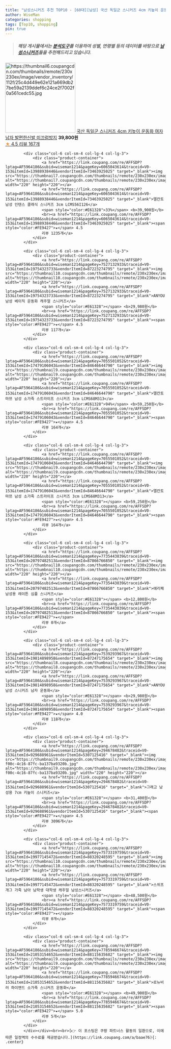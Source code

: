 ```yaml
---
title: "남성스니커즈 추천 TOP10 - [60대][남성] 국산 독일군 스니커즈 4cm 키높이 운동화 여자 남자 발편한신발 미끄럼방지"
author: WiseMan
categories: shopping
tags: [Top10, shopping]
pin: true
---
```


> ##### 해당 게시물에서는 [**분석도구**](https://itemscout.io/)를 이용하여 **성별**, **연령별** 등의 데이터를 바탕으로 [**남성스니커즈**](https://link.coupang.com/a/baae76)들을 추천해드리고 있습니다.
<div class="container"><div class="row">
            <div class="col-6 col-sm-4 col-lg-4 col-lg-3">
                <div class="product-container">
                    <a href="https://link.coupang.com/re/AFFSDP?lptag=AF5964186&subid=wiseman1214&pageKey=6805427453&traceid=V0-153&itemId=16193553879&vendorItemId=83832979452" target="_blank"><img src="https://thumbnail6.coupangcdn.com/thumbnails/remote/230x230ex/image/vendor_inventory/112f/25c4d449e62e121a669db27be59a2139ddef6c24ce2f7002f0a561cedc55.jpg" alt="https://thumbnail6.coupangcdn.com/thumbnails/remote/230x230ex/image/vendor_inventory/112f/25c4d449e62e121a669db27be59a2139ddef6c24ce2f7002f0a561cedc55.jpg" width="220" height="220"></a>
                    <a href="https://link.coupang.com/re/AFFSDP?lptag=AF5964186&subid=wiseman1214&pageKey=6805427453&traceid=V0-153&itemId=16193553879&vendorItemId=83832979452" target="_blank">국산 독일군 스니커즈 4cm 키높이 운동화 여자 남자 발편한신발 미끄럼방지</a>
                    <span style="color:#E61328"></span> <b>39,800원</b>
                    <br><a href="https://link.coupang.com/re/AFFSDP?lptag=AF5964186&subid=wiseman1214&pageKey=6805427453&traceid=V0-153&itemId=16193553879&vendorItemId=83832979452" target="_blank"><span style="color:#FE9427">★</span> 4.5
                    리뷰 167개</a>
                </div>
            </div>
            
            <div class="col-6 col-sm-4 col-lg-4 col-lg-3">
                <div class="product-container">
                    <a href="https://link.coupang.com/re/AFFSDP?lptag=AF5964186&subid=wiseman1214&pageKey=6065043614&traceid=V0-153&itemId=13988938446&vendorItemId=73463925025" target="_blank"><img src="https://thumbnail7.coupangcdn.com/thumbnails/remote/230x230ex/image/vendor_inventory/9679/af19d27e9f3372d569d8682c2d92e5b938b56baf45b1a4ce81edf9570060.jpg" alt="https://thumbnail7.coupangcdn.com/thumbnails/remote/230x230ex/image/vendor_inventory/9679/af19d27e9f3372d569d8682c2d92e5b938b56baf45b1a4ce81edf9570060.jpg" width="220" height="220"></a>
                    <a href="https://link.coupang.com/re/AFFSDP?lptag=AF5964186&subid=wiseman1214&pageKey=6065043614&traceid=V0-153&itemId=13988938446&vendorItemId=73463925025" target="_blank">엘칸토 남성 인텐스 클래식 스니커즈 3cm LCMS56I126</a>
                    <span style="color:#E61328">33%</span> <b>39,900원</b>
                    <br><a href="https://link.coupang.com/re/AFFSDP?lptag=AF5964186&subid=wiseman1214&pageKey=6065043614&traceid=V0-153&itemId=13988938446&vendorItemId=73463925025" target="_blank"><span style="color:#FE9427">★</span> 4.5
                    리뷰 1235개</a>
                </div>
            </div>
            
            <div class="col-6 col-sm-4 col-lg-4 col-lg-3">
                <div class="product-container">
                    <a href="https://link.coupang.com/re/AFFSDP?lptag=AF5964186&subid=wiseman1214&pageKey=7527132933&traceid=V0-153&itemId=19754323733&vendorItemId=87223274795" target="_blank"><img src="https://thumbnail10.coupangcdn.com/thumbnails/remote/230x230ex/image/vendor_inventory/e19b/ba8e0c2bccaa4805d1599652ddd49131865b2d61f44d1b6b98a983ed0bdf.jpeg" alt="https://thumbnail10.coupangcdn.com/thumbnails/remote/230x230ex/image/vendor_inventory/e19b/ba8e0c2bccaa4805d1599652ddd49131865b2d61f44d1b6b98a983ed0bdf.jpeg" width="220" height="220"></a>
                    <a href="https://link.coupang.com/re/AFFSDP?lptag=AF5964186&subid=wiseman1214&pageKey=7527132933&traceid=V0-153&itemId=19754323733&vendorItemId=87223274795" target="_blank">ANYOU 남성 베이직 운동화 캐주얼 스니커즈</a>
                    <span style="color:#E61328"></span> <b>29,980원</b>
                    <br><a href="https://link.coupang.com/re/AFFSDP?lptag=AF5964186&subid=wiseman1214&pageKey=7527132933&traceid=V0-153&itemId=19754323733&vendorItemId=87223274795" target="_blank"><span style="color:#FE9427">★</span> 4.5
                    리뷰 117개</a>
                </div>
            </div>
            
            <div class="col-6 col-sm-4 col-lg-4 col-lg-3">
                <div class="product-container">
                    <a href="https://link.coupang.com/re/AFFSDP?lptag=AF5964186&subid=wiseman1214&pageKey=7055501052&traceid=V0-153&itemId=17479106043&vendorItemId=84646644790" target="_blank"><img src="https://thumbnail9.coupangcdn.com/thumbnails/remote/230x230ex/image/vendor_inventory/8c1f/e3f3fe47faa51c5eebd443175bb07496e645014e3684a8dc1576e72f0d8f.jpg" alt="https://thumbnail9.coupangcdn.com/thumbnails/remote/230x230ex/image/vendor_inventory/8c1f/e3f3fe47faa51c5eebd443175bb07496e645014e3684a8dc1576e72f0d8f.jpg" width="220" height="220"></a>
                    <a href="https://link.coupang.com/re/AFFSDP?lptag=AF5964186&subid=wiseman1214&pageKey=7055501052&traceid=V0-153&itemId=17479106043&vendorItemId=84646644790" target="_blank">엘칸토 마쯔 남성 소가죽 스트라이프 스니커즈 3cm LCMS68M313</a>
                    <span style="color:#E61328">94%</span> <b>59,250원</b>
                    <br><a href="https://link.coupang.com/re/AFFSDP?lptag=AF5964186&subid=wiseman1214&pageKey=7055501052&traceid=V0-153&itemId=17479106043&vendorItemId=84646644790" target="_blank"><span style="color:#FE9427">★</span> 4.5
                    리뷰 164개</a>
                </div>
            </div>
            
            <div class="col-6 col-sm-4 col-lg-4 col-lg-3">
                <div class="product-container">
                    <a href="https://link.coupang.com/re/AFFSDP?lptag=AF5964186&subid=wiseman1214&pageKey=7055501052&traceid=V0-153&itemId=17479106043&vendorItemId=84646644790" target="_blank"><img src="https://thumbnail9.coupangcdn.com/thumbnails/remote/230x230ex/image/vendor_inventory/8c1f/e3f3fe47faa51c5eebd443175bb07496e645014e3684a8dc1576e72f0d8f.jpg" alt="https://thumbnail9.coupangcdn.com/thumbnails/remote/230x230ex/image/vendor_inventory/8c1f/e3f3fe47faa51c5eebd443175bb07496e645014e3684a8dc1576e72f0d8f.jpg" width="220" height="220"></a>
                    <a href="https://link.coupang.com/re/AFFSDP?lptag=AF5964186&subid=wiseman1214&pageKey=7055501052&traceid=V0-153&itemId=17479106043&vendorItemId=84646644790" target="_blank">엘칸토 마쯔 남성 소가죽 스트라이프 스니커즈 3cm LCMS68M313</a>
                    <span style="color:#E61328"></span> <b>59,250원</b>
                    <br><a href="https://link.coupang.com/re/AFFSDP?lptag=AF5964186&subid=wiseman1214&pageKey=7055501052&traceid=V0-153&itemId=17479106043&vendorItemId=84646644790" target="_blank"><span style="color:#FE9427">★</span> 4.5
                    리뷰 164개</a>
                </div>
            </div>
            
            <div class="col-6 col-sm-4 col-lg-4 col-lg-3">
                <div class="product-container">
                    <a href="https://link.coupang.com/re/AFFSDP?lptag=AF5964186&subid=wiseman1214&pageKey=7735443839&traceid=V0-153&itemId=20797482513&vendorItemId=87866766850" target="_blank"><img src="https://thumbnail10.coupangcdn.com/thumbnails/remote/230x230ex/image/vendor_inventory/b305/17729be63cdd3929d6a012454b137dbc6fb0316965bbe27496ad004eb4c8.jpg" alt="https://thumbnail10.coupangcdn.com/thumbnails/remote/230x230ex/image/vendor_inventory/b305/17729be63cdd3929d6a012454b137dbc6fb0316965bbe27496ad004eb4c8.jpg" width="220" height="220"></a>
                    <a href="https://link.coupang.com/re/AFFSDP?lptag=AF5964186&subid=wiseman1214&pageKey=7735443839&traceid=V0-153&itemId=20797482513&vendorItemId=87866766850" target="_blank">에리페 남성용 레이튼 심플 스니커즈</a>
                    <span style="color:#E61328"></span> <b>12,800원</b>
                    <br><a href="https://link.coupang.com/re/AFFSDP?lptag=AF5964186&subid=wiseman1214&pageKey=7735443839&traceid=V0-153&itemId=20797482513&vendorItemId=87866766850" target="_blank"><span style="color:#FE9427">★</span> 
                    리뷰 0개</a>
                </div>
            </div>
            
            <div class="col-6 col-sm-4 col-lg-4 col-lg-3">
                <div class="product-container">
                    <a href="https://link.coupang.com/re/AFFSDP?lptag=AF5964186&subid=wiseman1214&pageKey=7539293967&traceid=V0-153&itemId=19814898958&vendorItemId=87247175654" target="_blank"><img src="https://thumbnail8.coupangcdn.com/thumbnails/remote/230x230ex/image/vendor_inventory/723d/1223041f0dffcf993fc80d347217a5e706119d03b49ae989a5e10ace966a.jpg" alt="https://thumbnail8.coupangcdn.com/thumbnails/remote/230x230ex/image/vendor_inventory/723d/1223041f0dffcf993fc80d347217a5e706119d03b49ae989a5e10ace966a.jpg" width="220" height="220"></a>
                    <a href="https://link.coupang.com/re/AFFSDP?lptag=AF5964186&subid=wiseman1214&pageKey=7539293967&traceid=V0-153&itemId=19814898958&vendorItemId=87247175654" target="_blank">ANYOU 남성 스니커즈 남자 운동화</a>
                    <span style="color:#E61328"></span> <b>29,980원</b>
                    <br><a href="https://link.coupang.com/re/AFFSDP?lptag=AF5964186&subid=wiseman1214&pageKey=7539293967&traceid=V0-153&itemId=19814898958&vendorItemId=87247175654" target="_blank"><span style="color:#FE9427">★</span> 4.0
                    리뷰 118개</a>
                </div>
            </div>
            
            <div class="col-6 col-sm-4 col-lg-4 col-lg-3">
                <div class="product-container">
                    <a href="https://link.coupang.com/re/AFFSDP?lptag=AF5964186&subid=wiseman1214&pageKey=294678482&traceid=V0-153&itemId=929688961&vendorItemId=5307125416" target="_blank"><img src="https://thumbnail9.coupangcdn.com/thumbnails/remote/230x230ex/image/retail/images/2019/09/04/11/5/488cb73c-f00c-4c16-87fc-ba137ba9320b.jpg" alt="https://thumbnail9.coupangcdn.com/thumbnails/remote/230x230ex/image/retail/images/2019/09/04/11/5/488cb73c-f00c-4c16-87fc-ba137ba9320b.jpg" width="220" height="220"></a>
                    <a href="https://link.coupang.com/re/AFFSDP?lptag=AF5964186&subid=wiseman1214&pageKey=294678482&traceid=V0-153&itemId=929688961&vendorItemId=5307125416" target="_blank">그래고 남성용 7cm 키높이 스니커즈</a>
                    <span style="color:#E61328"></span> <b>31,400원</b>
                    <br><a href="https://link.coupang.com/re/AFFSDP?lptag=AF5964186&subid=wiseman1214&pageKey=294678482&traceid=V0-153&itemId=929688961&vendorItemId=5307125416" target="_blank"><span style="color:#FE9427">★</span> 4.5
                    리뷰 3096개</a>
                </div>
            </div>
            
            <div class="col-6 col-sm-4 col-lg-4 col-lg-3">
                <div class="product-container">
                    <a href="https://link.coupang.com/re/AFFSDP?lptag=AF5964186&subid=wiseman1214&pageKey=7573319759&traceid=V0-153&itemId=19977145472&vendorItemId=88320248595" target="_blank"><img src="https://thumbnail10.coupangcdn.com/thumbnails/remote/230x230ex/image/vendor_inventory/0f6d/2c886f48d973e7c507e31f64a4d44e049fd5aa1ff1b751f2e4f174e9df83.jpg" alt="https://thumbnail10.coupangcdn.com/thumbnails/remote/230x230ex/image/vendor_inventory/0f6d/2c886f48d973e7c507e31f64a4d44e049fd5aa1ff1b751f2e4f174e9df83.jpg" width="220" height="220"></a>
                    <a href="https://link.coupang.com/re/AFFSDP?lptag=AF5964186&subid=wiseman1214&pageKey=7573319759&traceid=V0-153&itemId=19977145472&vendorItemId=88320248595" target="_blank">스위프 개그 가죽 남아 남학생 대학생 캐주얼 남성스니커즈</a>
                    <span style="color:#E61328"></span> <b>48,500원</b>
                    <br><a href="https://link.coupang.com/re/AFFSDP?lptag=AF5964186&subid=wiseman1214&pageKey=7573319759&traceid=V0-153&itemId=19977145472&vendorItemId=88320248595" target="_blank"><span style="color:#FE9427">★</span> 
                    리뷰 0개</a>
                </div>
            </div>
            
            <div class="col-6 col-sm-4 col-lg-4 col-lg-3">
                <div class="product-container">
                    <a href="https://link.coupang.com/re/AFFSDP?lptag=AF5964186&subid=wiseman1214&pageKey=7785946674&traceid=V0-153&itemId=21053154652&vendorItemId=88115635682" target="_blank"><img src="https://thumbnail9.coupangcdn.com/thumbnails/remote/230x230ex/image/vendor_inventory/bc19/d9bbc9a0148398411df611d86050fa094c27394a3d69f953e8d2901bfa30.jpg" alt="https://thumbnail9.coupangcdn.com/thumbnails/remote/230x230ex/image/vendor_inventory/bc19/d9bbc9a0148398411df611d86050fa094c27394a3d69f953e8d2901bfa30.jpg" width="220" height="220"></a>
                    <a href="https://link.coupang.com/re/AFFSDP?lptag=AF5964186&subid=wiseman1214&pageKey=7785946674&traceid=V0-153&itemId=21053154652&vendorItemId=88115635682" target="_blank">로뉴비러 하이엔드 소가죽 스니커즈 운동화</a>
                    <span style="color:#E61328"></span> <b>49,900원</b>
                    <br><a href="https://link.coupang.com/re/AFFSDP?lptag=AF5964186&subid=wiseman1214&pageKey=7785946674&traceid=V0-153&itemId=21053154652&vendorItemId=88115635682" target="_blank"><span style="color:#FE9427">★</span> 5.0
                    리뷰 5개</a>
                </div>
            </div>
            </div></div><br><br>[👉 이 포스팅은 쿠팡 파트너스 활동의 일환으로, 이에 따른 일정액의 수수료를 제공받습니다.](https://link.coupang.com/a/baae76){: .center}